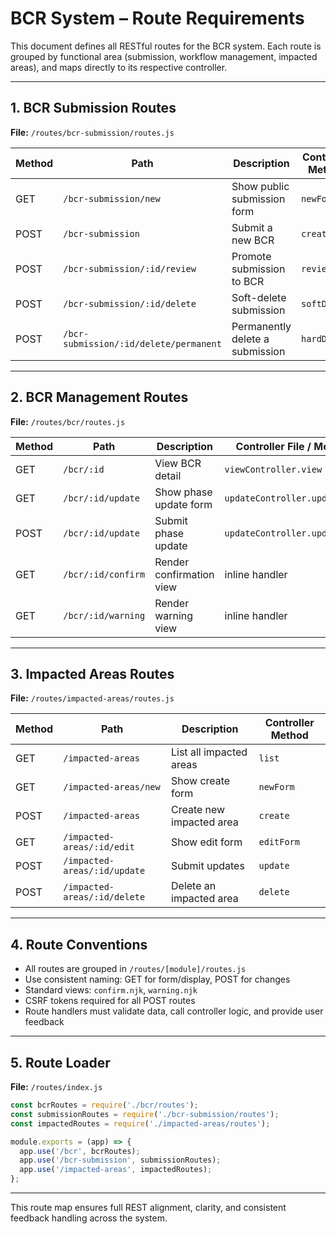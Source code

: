 
# BCR System – Route Requirements

This document defines all RESTful routes for the BCR system. Each route is grouped by functional area (submission, workflow management, impacted areas), and maps directly to its respective controller.

---

## 1. BCR Submission Routes  
**File:** `/routes/bcr-submission/routes.js`

| Method | Path                                    | Description                          | Controller Method     |
|--------|-----------------------------------------|--------------------------------------|------------------------|
| GET    | `/bcr-submission/new`                   | Show public submission form          | `newForm`              |
| POST   | `/bcr-submission`                       | Submit a new BCR                     | `create`               |
| POST   | `/bcr-submission/:id/review`            | Promote submission to BCR            | `review`               |
| POST   | `/bcr-submission/:id/delete`            | Soft-delete submission               | `softDelete`           |
| POST   | `/bcr-submission/:id/delete/permanent`  | Permanently delete a submission      | `hardDelete`           |

---

## 2. BCR Management Routes  
**File:** `/routes/bcr/routes.js`

| Method | Path                 | Description                           | Controller File / Method      |
|--------|----------------------|---------------------------------------|--------------------------------|
| GET    | `/bcr/:id`           | View BCR detail                       | `viewController.view`          |
| GET    | `/bcr/:id/update`    | Show phase update form                | `updateController.updateForm`  |
| POST   | `/bcr/:id/update`    | Submit phase update                   | `updateController.update`      |
| GET    | `/bcr/:id/confirm`   | Render confirmation view              | inline handler                 |
| GET    | `/bcr/:id/warning`   | Render warning view                   | inline handler                 |

---

## 3. Impacted Areas Routes  
**File:** `/routes/impacted-areas/routes.js`

| Method | Path                              | Description                          | Controller Method    |
|--------|-----------------------------------|--------------------------------------|-----------------------|
| GET    | `/impacted-areas`                 | List all impacted areas              | `list`                |
| GET    | `/impacted-areas/new`             | Show create form                     | `newForm`             |
| POST   | `/impacted-areas`                 | Create new impacted area             | `create`              |
| GET    | `/impacted-areas/:id/edit`        | Show edit form                       | `editForm`            |
| POST   | `/impacted-areas/:id/update`      | Submit updates                       | `update`              |
| POST   | `/impacted-areas/:id/delete`      | Delete an impacted area              | `delete`              |

---

## 4. Route Conventions

- All routes are grouped in `/routes/[module]/routes.js`
- Use consistent naming: GET for form/display, POST for changes
- Standard views: `confirm.njk`, `warning.njk`
- CSRF tokens required for all POST routes
- Route handlers must validate data, call controller logic, and provide user feedback

---

## 5. Route Loader

**File:** `/routes/index.js`

```js
const bcrRoutes = require('./bcr/routes');
const submissionRoutes = require('./bcr-submission/routes');
const impactedRoutes = require('./impacted-areas/routes');

module.exports = (app) => {
  app.use('/bcr', bcrRoutes);
  app.use('/bcr-submission', submissionRoutes);
  app.use('/impacted-areas', impactedRoutes);
};
```

---

This route map ensures full REST alignment, clarity, and consistent feedback handling across the system.
